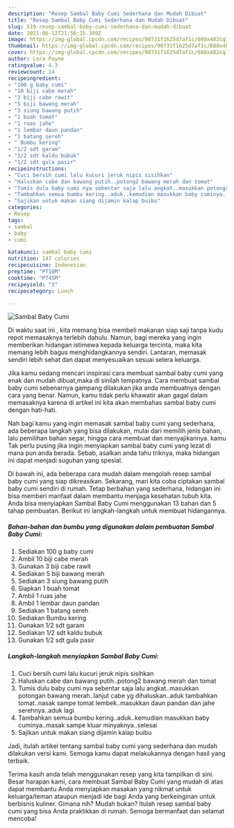 ```yaml
---
description: "Resep Sambal Baby Cumi Sederhana dan Mudah Dibuat"
title: "Resep Sambal Baby Cumi Sederhana dan Mudah Dibuat"
slug: 519-resep-sambal-baby-cumi-sederhana-dan-mudah-dibuat
date: 2021-06-12T21:56:15.349Z
image: https://img-global.cpcdn.com/recipes/90731f1625d7af1c/680x482cq70/sambal-baby-cumi-foto-resep-utama.jpg
thumbnail: https://img-global.cpcdn.com/recipes/90731f1625d7af1c/680x482cq70/sambal-baby-cumi-foto-resep-utama.jpg
cover: https://img-global.cpcdn.com/recipes/90731f1625d7af1c/680x482cq70/sambal-baby-cumi-foto-resep-utama.jpg
author: Lora Payne
ratingvalue: 4.3
reviewcount: 14
recipeingredient:
- "100 g baby cumi"
- "10 biji cabe merah"
- "3 biji cabe rawit"
- "5 biji bawang merah"
- "3 siung bawang putih"
- "1 buah tomat"
- "1 ruas jahe"
- "1 lembar daun pandan"
- "1 batang sereh"
- " Bumbu kering"
- "1/2 sdt garam"
- "1/2 sdt kaldu bubuk"
- "1/2 sdt gula pasir"
recipeinstructions:
- "Cuci bersih cumi lalu kucuri jeruk nipis sisihkan"
- "Haluskan cabe dan bawang putih..potong2 bawang merah dan tomat"
- "Tumis dulu baby cumi nya sebentar saja lalu angkat..masukkan potongan bawang merah..lanjut cabe yg dihaluskan..aduk tambahkan tomat..nasak sampe tomat lembek..masukkan daun pandan dan jahe serehnya..aduk lagi"
- "Tambahkan semua bumbu kering..aduk..kemudian masukkan baby cuminya..masak sampe kluar minyaknya..selesai"
- "Sajikan untuk makan siang dijamin kalap buibu"
categories:
- Resep
tags:
- sambal
- baby
- cumi

katakunci: sambal baby cumi 
nutrition: 147 calories
recipecuisine: Indonesian
preptime: "PT10M"
cooktime: "PT45M"
recipeyield: "3"
recipecategory: Lunch

---
```



![Sambal Baby Cumi](https://img-global.cpcdn.com/recipes/90731f1625d7af1c/680x482cq70/sambal-baby-cumi-foto-resep-utama.jpg)

Di waktu  saat ini , kita memang bisa membeli makanan siap saji tanpa kudu repot memasaknya terlebih dahulu. Namun, bagi mereka yang ingin memberikan hidangan istimewa kepada keluarga tercinta, maka kita memang lebih bagus menghidangkannya sendiri. Lantaran, memasak sendiri lebih sehat dan dapat menyesuaikan sesuai selera keluarga.

Jika kamu sedang mencari inspirasi cara membuat sambal baby cumi yang enak dan mudah dibuat,maka di sinilah tempatnya. Cara membuat sambal baby cumi  sebenarnya gampang dilakukan jika anda membuatnya dengan cara yang benar. Namun, kamu tidak perlu khawatir akan gagal dalam memasaknya 
karena di artikel ini kita akan membahas sambal baby cumi dengan hati-hati.  



Nah bagi kamu yang ingin memasak sambal baby cumi yang sederhana, ada beberapa langkah yang bisa dilakukan, mulai dari memilih jenis bahan, lalu pemilihan bahan segar, hingga cara membuat dan menyajikannya. kamu Tak perlu pusing jika ingin menyiapkan sambal baby cumi yang lezat di mana pun anda berada. Sebab, asalkan anda  tahu triknya, maka hidangan ini dapat menjadi suguhan yang spesial.

Di bawah ini, ada beberapa cara mudah dalam mengolah resep sambal baby cumi yang siap dikreasikan. Sekarang, mari kita coba ciptakan sambal baby cumi sendiri di rumah. Tetap berbahan yang sederhana, hidangan ini bisa memberi manfaat dalam membantu menjaga kesehatan tubuh kita. Anda bisa menyiapkan Sambal Baby Cumi menggunakan 13 bahan dan 5 tahap pembuatan. Berikut ini langkah-langkah untuk membuat hidangannya.

<!--inarticleads1-->

##### Bahan-bahan dan bumbu yang digunakan dalam pembuatan Sambal Baby Cumi:

1. Sediakan 100 g baby cumi
1. Ambil 10 biji cabe merah
1. Gunakan 3 biji cabe rawit
1. Sediakan 5 biji bawang merah
1. Sediakan 3 siung bawang putih
1. Siapkan 1 buah tomat
1. Ambil 1 ruas jahe
1. Ambil 1 lembar daun pandan
1. Sediakan 1 batang sereh
1. Sediakan  Bumbu kering
1. Gunakan 1/2 sdt garam
1. Sediakan 1/2 sdt kaldu bubuk
1. Gunakan 1/2 sdt gula pasir




<!--inarticleads2-->

##### Langkah-langkah menyiapkan Sambal Baby Cumi:

1. Cuci bersih cumi lalu kucuri jeruk nipis sisihkan
1. Haluskan cabe dan bawang putih..potong2 bawang merah dan tomat
1. Tumis dulu baby cumi nya sebentar saja lalu angkat..masukkan potongan bawang merah..lanjut cabe yg dihaluskan..aduk tambahkan tomat..nasak sampe tomat lembek..masukkan daun pandan dan jahe serehnya..aduk lagi
1. Tambahkan semua bumbu kering..aduk..kemudian masukkan baby cuminya..masak sampe kluar minyaknya..selesai
1. Sajikan untuk makan siang dijamin kalap buibu




Jadi, itulah artikel tentang  sambal baby cumi  yang sederhana dan mudah dilakukan versi kami. Semoga kamu dapat melakukannya dengan hasil yang terbaik. 

Terima kasih anda telah menggunakan resep yang kita tampilkan di sini. Besar harapan kami, cara membuat  Sambal Baby Cumi yang mudah di atas dapat membantu Anda menyiapkan masakan yang nikmat untuk keluarga/teman ataupun menjadi ide bagi Anda yang berkeinginan untuk berbisnis kuliner. Gimana nih? Mudah bukan? Itulah resep sambal baby cumi yang bisa Anda praktikkan di rumah. Semoga bermanfaat dan selamat mencoba!

